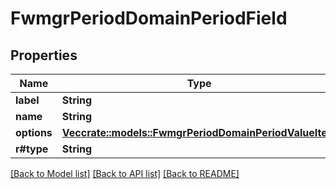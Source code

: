 # FwmgrPeriodDomainPeriodField

## Properties

Name | Type | Description | Notes
------------ | ------------- | ------------- | -------------
**label** | **String** |  | 
**name** | **String** |  | 
**options** | [**Vec<crate::models::FwmgrPeriodDomainPeriodValueItem>**](fwmgr.domain.ValueItem.md) |  | 
**r#type** | **String** |  | 

[[Back to Model list]](../README.md#documentation-for-models) [[Back to API list]](../README.md#documentation-for-api-endpoints) [[Back to README]](../README.md)


